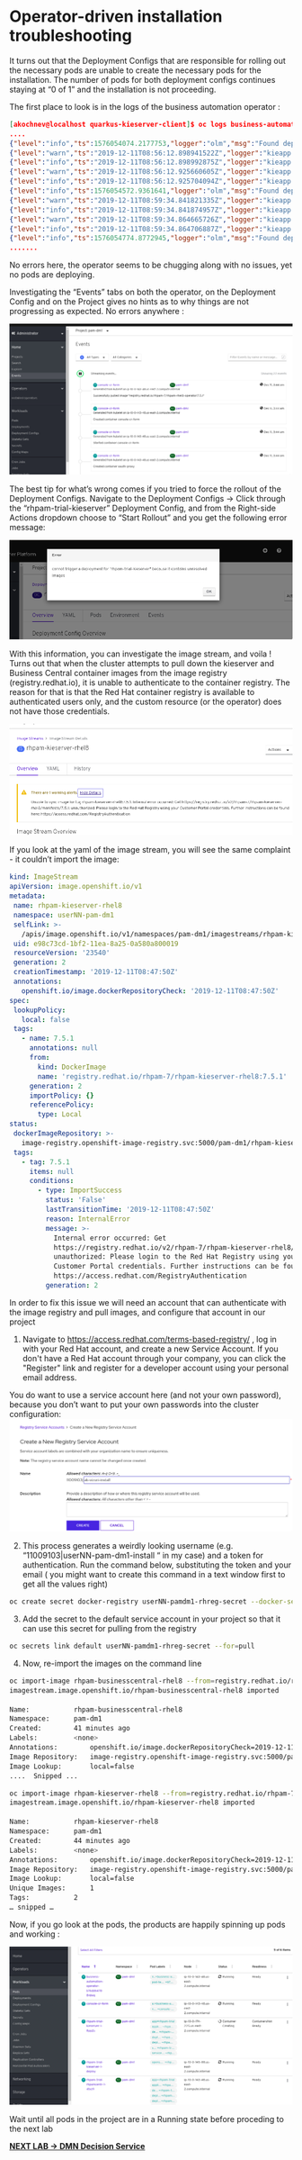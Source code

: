 # Operator-driven installation troubleshooting

It turns out that the Deployment Configs that are responsible for rolling out the necessary pods are unable to create the necessary pods for the installation. The number of pods for both deployment configs continues staying at “0 of 1” and the installation is not proceeding. 

The first place to look is in the logs of the business automation operator : 

```json
[akochnev@localhost quarkus-kieserver-client]$ oc logs business-automation-operator-b76dd6478-8rdwq 
....
{"level":"info","ts":1576054074.2177753,"logger":"olm","msg":"Found deployments with status ","stopped":["rhpam-trial-kieserver","rhpam-trial-rhpamcentr"],"starting":[],"ready":[]}
{"level":"warn","ts":"2019-12-11T08:56:12.898941522Z","logger":"kieapp.controller","msg":"ImageStreamTag openshift/rhpam-businesscentral-rhel8:7.5.1 doesn't exist."}
{"level":"info","ts":"2019-12-11T08:56:12.898992875Z","logger":"kieapp.controller","msg":"Creating","kind":"ImageStreamTag","name":"rhpam-businesscentral-rhel8:7.5.1","from":"registry.redhat.io/rhpam-7/rhpam-businesscentral-rhel8:7.5.1","namespace":"pam-dm1"}
{"level":"warn","ts":"2019-12-11T08:56:12.925660605Z","logger":"kieapp.controller","msg":"ImageStreamTag openshift/rhpam-kieserver-rhel8:7.5.1 doesn't exist."}
{"level":"info","ts":"2019-12-11T08:56:12.925704094Z","logger":"kieapp.controller","msg":"Creating","kind":"ImageStreamTag","name":"rhpam-kieserver-rhel8:7.5.1","from":"registry.redhat.io/rhpam-7/rhpam-kieserver-rhel8:7.5.1","namespace":"pam-dm1"}
{"level":"info","ts":1576054572.9361641,"logger":"olm","msg":"Found deployments with status ","stopped":["rhpam-trial-kieserver","rhpam-trial-rhpamcentr"],"starting":[],"ready":[]}
{"level":"warn","ts":"2019-12-11T08:59:34.841821335Z","logger":"kieapp.controller","msg":"ImageStreamTag openshift/rhpam-businesscentral-rhel8:7.5.1 doesn't exist."}
{"level":"info","ts":"2019-12-11T08:59:34.841874957Z","logger":"kieapp.controller","msg":"Creating","kind":"ImageStreamTag","name":"rhpam-businesscentral-rhel8:7.5.1","from":"registry.redhat.io/rhpam-7/rhpam-businesscentral-rhel8:7.5.1","namespace":"pam-dm1"}
{"level":"warn","ts":"2019-12-11T08:59:34.864665726Z","logger":"kieapp.controller","msg":"ImageStreamTag openshift/rhpam-kieserver-rhel8:7.5.1 doesn't exist."}
{"level":"info","ts":"2019-12-11T08:59:34.864706887Z","logger":"kieapp.controller","msg":"Creating","kind":"ImageStreamTag","name":"rhpam-kieserver-rhel8:7.5.1","from":"registry.redhat.io/rhpam-7/rhpam-kieserver-rhel8:7.5.1","namespace":"pam-dm1"}
{"level":"info","ts":1576054774.8772945,"logger":"olm","msg":"Found deployments with status ","stopped":["rhpam-trial-kieserver","rhpam-trial-rhpamcentr"],"starting":[],"ready":[]}
.......
```

No errors here, the operator seems to be chugging along with no issues, yet no pods are deploying. 

Investigating the “Events” tabs on both the operator, on the Deployment Config and on the Project gives no hints as to why things are not progressing as expected. No errors anywhere : 

![DM Events](images/lab2_dm_events.png)

The best tip for what’s wrong comes if you tried to force the rollout of the Deployment Configs. Navigate to the Deployment Configs -> Click through the “rhpam-trial-kieserver” Deployment Config, and from the Right-side Actions dropdown choose to “Start Rollout” and you get the following error message: 

![Unresolved Images](images/lab2_unresolved_images.png)

With this information, you can investigate the image stream, and voila ! Turns out that when the cluster attempts to pull down the kieserver and Business Central container images from the image registry (registry.redhat.io), it is unable to authenticate to the container registry. The reason for that is that the Red Hat container registry is available to authenticated users only, and the custom resource (or the operator) does not have those credentials.

![Imagestream Error](images/lab2_imagestream_error.png)

If you look at the yaml of the image stream, you will see the same complaint - it couldn’t import the image: 

```yaml
kind: ImageStream
apiVersion: image.openshift.io/v1
metadata:
 name: rhpam-kieserver-rhel8
 namespace: userNN-pam-dm1
 selfLink: >-
   /apis/image.openshift.io/v1/namespaces/pam-dm1/imagestreams/rhpam-kieserver-rhel8
 uid: e98c73cd-1bf2-11ea-8a25-0a580a800019
 resourceVersion: '23540'
 generation: 2
 creationTimestamp: '2019-12-11T08:47:50Z'
 annotations:
   openshift.io/image.dockerRepositoryCheck: '2019-12-11T08:47:50Z'
spec:
 lookupPolicy:
   local: false
 tags:
   - name: 7.5.1
     annotations: null
     from:
       kind: DockerImage
       name: 'registry.redhat.io/rhpam-7/rhpam-kieserver-rhel8:7.5.1'
     generation: 2
     importPolicy: {}
     referencePolicy:
       type: Local
status:
 dockerImageRepository: >-
   image-registry.openshift-image-registry.svc:5000/pam-dm1/rhpam-kieserver-rhel8
 tags:
   - tag: 7.5.1
     items: null
     conditions:
       - type: ImportSuccess
         status: 'False'
         lastTransitionTime: '2019-12-11T08:47:50Z'
         reason: InternalError
         message: >-
           Internal error occurred: Get
           https://registry.redhat.io/v2/rhpam-7/rhpam-kieserver-rhel8/manifests/7.5.1:
           unauthorized: Please login to the Red Hat Registry using your
           Customer Portal credentials. Further instructions can be found here:
           https://access.redhat.com/RegistryAuthentication
         generation: 2
```

In order to fix this issue we will need an account that can authenticate with the image registry and pull images, and configure that account in our project

1. Navigate to https://access.redhat.com/terms-based-registry/ , log in with your Red Hat account, and create a new Service Account. If you don't have a Red Hat account through your company, you can click the "Register" link and register for a developer account using your personal email address. 
  
You do want to use a service account here (and not your own password), because you don’t want to put your own passwords into the cluster configuration: 
![Registry Service Account](images/lab22_registry_svc_account.png)

2. This process generates a weirdly looking username (e.g. “11009103|userNN-pam-dm1-install “ in my case) and a token for authentication. Run the command below, substituting the token and your email ( you might want to create this command in a text window first to get all the values right)
```bash
oc create secret docker-registry userNN-pamdm1-rhreg-secret --docker-server=registry.redhat.io --docker-username="99999|your-service-account-changeme" --docker-password="eyJh.....snipped...JuzTo0" --docker-email="your-email@yourdomain.com"
```

3. Add the secret to the default service account in your project so that it can use this secret for pulling from the registry

```bash
oc secrets link default userNN-pamdm1-rhreg-secret --for=pull
```

4. Now, re-import the images on the command line
```bash
oc import-image rhpam-businesscentral-rhel8 --from=registry.redhat.io/rhpam-7/rhpam-businesscentral-rhel8 --all --confirm
imagestream.image.openshift.io/rhpam-businesscentral-rhel8 imported

Name:			rhpam-businesscentral-rhel8
Namespace:		pam-dm1
Created:		41 minutes ago
Labels:			<none>
Annotations:		openshift.io/image.dockerRepositoryCheck=2019-12-11T09:29:26Z
Image Repository:	image-registry.openshift-image-registry.svc:5000/pam-dm1/rhpam-businesscentral-rhel8
Image Lookup:		local=false
....  Snipped ... 
```

```bash
oc import-image rhpam-kieserver-rhel8 --from=registry.redhat.io/rhpam-7/rhpam-kieserver-rhel8 --all --confirm
imagestream.image.openshift.io/rhpam-kieserver-rhel8 imported

Name:			rhpam-kieserver-rhel8
Namespace:		pam-dm1
Created:		44 minutes ago
Labels:			<none>
Annotations:		openshift.io/image.dockerRepositoryCheck=2019-12-11T09:29:08Z
Image Repository:	image-registry.openshift-image-registry.svc:5000/pam-dm1/rhpam-kieserver-rhel8
Image Lookup:		local=false
Unique Images:		1
Tags:			2
… snipped … 

```

Now, if you go look at the pods, the products are happily spinning up pods and working : 

![Working DM Pods](images/lab22_working_dm_pods.png)

Wait until all pods in the project are in a Running state before proceding to the next lab

[**NEXT LAB -> DMN Decision Service**](2_3_DMN_Decision_Service.md)




